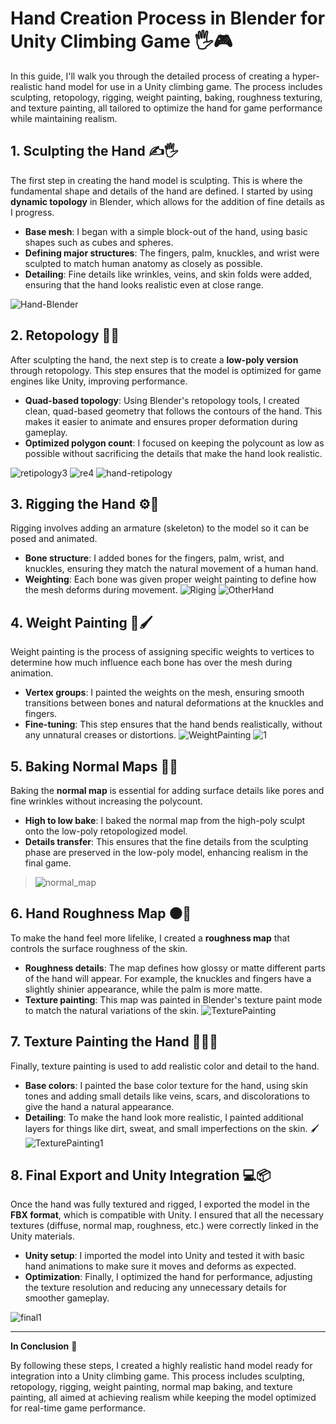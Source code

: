 # **Hand Creation Process in Blender for Unity Climbing Game** 🖐️🎮

In this guide, I'll walk you through the detailed process of creating a hyper-realistic hand model for use in a Unity climbing game. The process includes sculpting, retopology, rigging, weight painting, baking, roughness texturing, and texture painting, all tailored to optimize the hand for game performance while maintaining realism.

## **1. Sculpting the Hand** ✍️🖐️

The first step in creating the hand model is sculpting. This is where the fundamental shape and details of the hand are defined. I started by using **dynamic topology** in Blender, which allows for the addition of fine details as I progress.

- **Base mesh**: I began with a simple block-out of the hand, using basic shapes such as cubes and spheres.
- **Defining major structures**: The fingers, palm, knuckles, and wrist were sculpted to match human anatomy as closely as possible.
- **Detailing**: Fine details like wrinkles, veins, and skin folds were added, ensuring that the hand looks realistic even at close range.

![Hand-Blender](https://github.com/user-attachments/assets/52748ab9-6037-41f5-99d3-9faf4c9a1886)

## **2. Retopology** 🧵✨

After sculpting the hand, the next step is to create a **low-poly version** through retopology. This step ensures that the model is optimized for game engines like Unity, improving performance.

- **Quad-based topology**: Using Blender's retopology tools, I created clean, quad-based geometry that follows the contours of the hand. This makes it easier to animate and ensures proper deformation during gameplay.
- **Optimized polygon count**: I focused on keeping the polycount as low as possible without sacrificing the details that make the hand look realistic.
  
![retipology3](https://github.com/user-attachments/assets/12a89ed3-e7ad-4725-897d-68f2e0228e25)
![re4](https://github.com/user-attachments/assets/c9d10368-3244-49c7-88a2-71e21535e6df)
![hand-retipology](https://github.com/user-attachments/assets/4569874c-e389-4601-a423-a9f6e4216cfb)

## **3. Rigging the Hand** ⚙️🤖

Rigging involves adding an armature (skeleton) to the model so it can be posed and animated.

- **Bone structure**: I added bones for the fingers, palm, wrist, and knuckles, ensuring they match the natural movement of a human hand.
- **Weighting**: Each bone was given proper weight painting to define how the mesh deforms during movement.
![Riging](https://github.com/user-attachments/assets/784da8cb-5b5c-466b-b486-34cbd126bab0)
![OtherHand](https://github.com/user-attachments/assets/1c8df5df-5b2c-44a2-904e-627df9a5be80)

## **4. Weight Painting** 🎨🖌️

Weight painting is the process of assigning specific weights to vertices to determine how much influence each bone has over the mesh during animation.

- **Vertex groups**: I painted the weights on the mesh, ensuring smooth transitions between bones and natural deformations at the knuckles and fingers.
- **Fine-tuning**: This step ensures that the hand bends realistically, without any unnatural creases or distortions.
![WeightPainting](https://github.com/user-attachments/assets/07028548-e363-468e-be24-a86d7ea0e7cb)
![1](https://github.com/user-attachments/assets/68e9214c-e712-4339-8958-bc5984757451)


## **5. Baking Normal Maps** 🍞💥

Baking the **normal map** is essential for adding surface details like pores and fine wrinkles without increasing the polycount.

- **High to low bake**: I baked the normal map from the high-poly sculpt onto the low-poly retopologized model.
- **Details transfer**: This ensures that the fine details from the sculpting phase are preserved in the low-poly model, enhancing realism in the final game.

> ![normal_map](https://github.com/user-attachments/assets/f976c6fc-43dc-4f5a-941c-32e347010430)


## **6. Hand Roughness Map** 🌑🌟

To make the hand feel more lifelike, I created a **roughness map** that controls the surface roughness of the skin.

- **Roughness details**: The map defines how glossy or matte different parts of the hand will appear. For example, the knuckles and fingers have a slightly shinier appearance, while the palm is more matte.
- **Texture painting**: This map was painted in Blender's texture paint mode to match the natural variations of the skin.
![TexturePainting](https://github.com/user-attachments/assets/f35e424f-e9b4-4c3f-a2e7-27c3da41a4d9)



## **7. Texture Painting the Hand** 🎨👩‍🎨

Finally, texture painting is used to add realistic color and detail to the hand.

- **Base colors**: I painted the base color texture for the hand, using skin tones and adding small details like veins, scars, and discolorations to give the hand a natural appearance.
- **Detailing**: To make the hand look more realistic, I painted additional layers for things like dirt, sweat, and small imperfections on the skin. 🖌️
![TexturePainting1](https://github.com/user-attachments/assets/89323156-c943-4226-8059-540d37ceb6b2)

## **8. Final Export and Unity Integration** 💻📦

Once the hand was fully textured and rigged, I exported the model in the **FBX format**, which is compatible with Unity. I ensured that all the necessary textures (diffuse, normal map, roughness, etc.) were correctly linked in the Unity materials.

- **Unity setup**: I imported the model into Unity and tested it with basic hand animations to make sure it moves and deforms as expected.
- **Optimization**: Finally, I optimized the hand for performance, adjusting the texture resolution and reducing any unnecessary details for smoother gameplay.

![final1](https://github.com/user-attachments/assets/5b8518a0-064c-48d7-b19f-691a9508dae7)


---

**In Conclusion** 🎉

By following these steps, I created a highly realistic hand model ready for integration into a Unity climbing game. This process includes sculpting, retopology, rigging, weight painting, normal map baking, and texture painting, all aimed at achieving realism while keeping the model optimized for real-time game performance.

